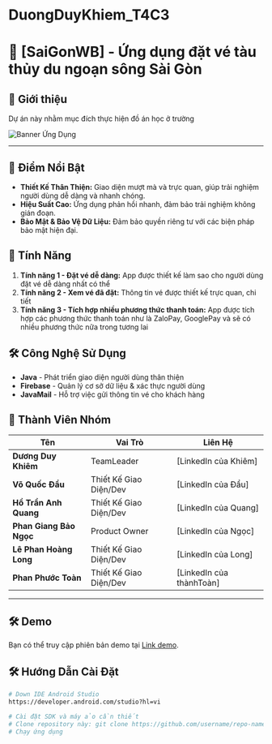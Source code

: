 # DuongDuyKhiem_T4C3

# 🚀 [SaiGonWB] - Ứng dụng đặt vé tàu thủy du ngoạn sông Sài Gòn

## 📖 Giới thiệu

Dự án này nhằm mục đích thực hiện đồ án học ở trường

![Banner Ứng Dụng]([https://via.placeholder.com/1200x400](https://firebasestorage.googleapis.com/v0/b/saigonwaterbus-bc2f6.appspot.com/o/swb_bd.jpg?alt=media&token=225903a5-15f4-4171-a2c6-28dab5d23933)) 

---

## 🌟 Điểm Nổi Bật
- **Thiết Kế Thân Thiện:** Giao diện mượt mà và trực quan, giúp trải nghiệm người dùng dễ dàng và nhanh chóng.
- **Hiệu Suất Cao:** Ứng dụng phản hồi nhanh, đảm bảo trải nghiệm không gián đoạn.
- **Bảo Mật & Bảo Vệ Dữ Liệu:** Đảm bảo quyền riêng tư với các biện pháp bảo mật hiện đại.

## 📲 Tính Năng
1. **Tính năng 1 - Đặt vé dễ dàng:** App được thiết kế làm sao cho người dùng đặt vé dễ dàng nhất có thể
2. **Tính năng 2 - Xem vé đã đặt:** Thông tin vé được thiết kế trực quan, chi tiết
3. **Tính năng 3 - Tích hợp nhiều phương thức thanh toán:** App được tích hợp các phương thức thanh toán như là ZaloPay, GooglePay và sẽ có nhiều phương thức nữa trong tương lai

## 🛠️ Công Nghệ Sử Dụng
- **Java** - Phát triển giao diện người dùng thân thiện
- **Firebase** - Quản lý cơ sở dữ liệu & xác thực người dùng
- **JavaMail** - Hỗ trợ việc gửi thông tin vé cho khách hàng

## 👥 Thành Viên Nhóm
| Tên | Vai Trò | Liên Hệ |
| --- | ------- | ------- |
| **Dương Duy Khiêm** | TeamLeader | [LinkedIn của Khiêm] |
| **Võ Quốc Đẩu** | Thiết Kế Giao Diện/Dev | [LinkedIn của Đẩu] |
| **Hồ Trần Anh Quang** | Thiết Kế Giao Diện/Dev | [LinkedIn của Quang] |
| **Phan Giang Bảo Ngọc** | Product Owner | [LinkedIn của Ngọc] |
| **Lê Phan Hoàng Long** | Thiết Kế Giao Diện/Dev | [LinkedIn của Long]|
| **Phan Phước Toàn** | Thiết Kế Giao Diện/Dev | [LinkedIn của thànhToàn]|

---
## 🛠️ Demo

Bạn có thể truy cập phiên bản demo tại [Link demo](https://drive.google.com/drive/folders/1cSiw2Z0l_XduS1PBPoVX6Kzle9KqZSkm?usp=sharing).

## 🛠️ Hướng Dẫn Cài Đặt
 ```bash
# Down IDE Android Studio 
https://developer.android.com/studio?hl=vi

# Cài đặt SDK và máy ảo cần thiết
# Clone repository này: git clone https://github.com/username/repo-name.git
# Chạy ứng dụng


  
   




